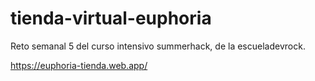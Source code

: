 # tienda-virtual-euphoria

Reto semanal 5 del curso intensivo summerhack, de la escueladevrock.

https://euphoria-tienda.web.app/
